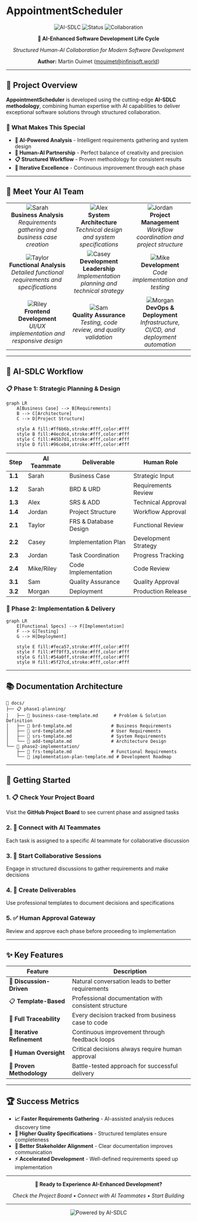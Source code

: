 # AppointmentScheduler

<div align="center">

![AI-SDLC](https://img.shields.io/badge/Methodology-AI--SDLC-blue?style=for-the-badge)
![Status](https://img.shields.io/badge/Status-Active-green?style=for-the-badge)
![Collaboration](https://img.shields.io/badge/Type-Human--AI-purple?style=for-the-badge)

**🤖 AI-Enhanced Software Development Life Cycle**

*Structured Human-AI Collaboration for Modern Software Development*

**Author:** Martin Ouimet (mouimet@infinisoft.world)

</div>

---

## 🌟 Project Overview

**AppointmentScheduler** is developed using the cutting-edge **AI-SDLC methodology**, combining human expertise with AI capabilities to deliver exceptional software solutions through structured collaboration.

### 🎯 What Makes This Special

- **🧠 AI-Powered Analysis** - Intelligent requirements gathering and system design
- **👥 Human-AI Partnership** - Perfect balance of creativity and precision
- **📋 Structured Workflow** - Proven methodology for consistent results
- **🔄 Iterative Excellence** - Continuous improvement through each phase

---

## 🤖 Meet Your AI Team

<table>
<tr>
<td align="center">
<img src="https://img.shields.io/badge/Sarah-Business%20Analyst-ff6b6b?style=for-the-badge&logo=user" alt="Sarah"/>
<br><strong>Business Analysis</strong>
<br><em>Requirements gathering and business case creation</em>
</td>
<td align="center">
<img src="https://img.shields.io/badge/Alex-Architect-4ecdc4?style=for-the-badge&logo=code" alt="Alex"/>
<br><strong>System Architecture</strong>
<br><em>Technical design and system specifications</em>
</td>
<td align="center">
<img src="https://img.shields.io/badge/Jordan-Project%20Manager-45b7d1?style=for-the-badge&logo=project-diagram" alt="Jordan"/>
<br><strong>Project Management</strong>
<br><em>Workflow coordination and project structure</em>
</td>
</tr>
<tr>
<td align="center">
<img src="https://img.shields.io/badge/Taylor-Functional%20Analyst-96ceb4?style=for-the-badge&logo=search" alt="Taylor"/>
<br><strong>Functional Analysis</strong>
<br><em>Detailed functional requirements and specifications</em>
</td>
<td align="center">
<img src="https://img.shields.io/badge/Casey-Lead%20Developer-feca57?style=for-the-badge&logo=terminal" alt="Casey"/>
<br><strong>Development Leadership</strong>
<br><em>Implementation planning and technical strategy</em>
</td>
<td align="center">
<img src="https://img.shields.io/badge/Mike-Developer-ff9ff3?style=for-the-badge&logo=code" alt="Mike"/>
<br><strong>Development</strong>
<br><em>Code implementation and testing</em>
</td>
</tr>
<tr>
<td align="center">
<img src="https://img.shields.io/badge/Riley-Frontend%20Developer-54a0ff?style=for-the-badge&logo=html5" alt="Riley"/>
<br><strong>Frontend Development</strong>
<br><em>UI/UX implementation and responsive design</em>
</td>
<td align="center">
<img src="https://img.shields.io/badge/Sam-QA%20Engineer-5f27cd?style=for-the-badge&logo=check" alt="Sam"/>
<br><strong>Quality Assurance</strong>
<br><em>Testing, code review, and quality validation</em>
</td>
<td align="center">
<img src="https://img.shields.io/badge/Morgan-DevOps%20Engineer-2d3436?style=for-the-badge&logo=server" alt="Morgan"/>
<br><strong>DevOps & Deployment</strong>
<br><em>Infrastructure, CI/CD, and deployment automation</em>
</td>
</tr>
</table>

---

## 🚀 AI-SDLC Workflow

### 📋 Phase 1: Strategic Planning & Design

```mermaid
graph LR
    A[Business Case] --> B[Requirements]
    B --> C[Architecture]
    C --> D[Project Structure]
    
    style A fill:#ff6b6b,stroke:#fff,color:#fff
    style B fill:#4ecdc4,stroke:#fff,color:#fff
    style C fill:#45b7d1,stroke:#fff,color:#fff
    style D fill:#96ceb4,stroke:#fff,color:#fff
```

| Step | AI Teammate | Deliverable | Human Role |
|------|-------------|-------------|------------|
| **1.1** | Sarah | Business Case | Strategic Input |
| **1.2** | Sarah | BRD & URD | Requirements Review |
| **1.3** | Alex | SRS & ADD | Technical Approval |
| **1.4** | Jordan | Project Structure | Workflow Approval |
| **2.1** | Taylor | FRS & Database Design | Functional Review |
| **2.2** | Casey | Implementation Plan | Development Strategy |
| **2.3** | Jordan | Task Coordination | Progress Tracking |
| **2.4** | Mike/Riley | Code Implementation | Code Review |
| **3.1** | Sam | Quality Assurance | Quality Approval |
| **3.2** | Morgan | Deployment | Production Release |

### 🔧 Phase 2: Implementation & Delivery

```mermaid
graph LR
    E[Functional Specs] --> F[Implementation]
    F --> G[Testing]
    G --> H[Deployment]
    
    style E fill:#feca57,stroke:#fff,color:#fff
    style F fill:#ff9ff3,stroke:#fff,color:#fff
    style G fill:#54a0ff,stroke:#fff,color:#fff
    style H fill:#5f27cd,stroke:#fff,color:#fff
```

---

## 📚 Documentation Architecture

```
📁 docs/
├── 📋 phase1-planning/
│   ├── 📄 business-case-template.md      # Problem & Solution Definition
│   ├── 📄 brd-template.md               # Business Requirements
│   ├── 📄 urd-template.md               # User Requirements  
│   ├── 📄 srs-template.md               # System Requirements
│   └── 📄 add-template.md               # Architecture Design
└── 🔧 phase2-implementation/
    ├── 📄 frs-template.md               # Functional Requirements
    └── 📄 implementation-plan-template.md # Development Roadmap
```

---

## 🎯 Getting Started

### 1. 📋 Check Your Project Board
Visit the **GitHub Project Board** to see current phase and assigned tasks

### 2. 🤖 Connect with AI Teammates  
Each task is assigned to a specific AI teammate for collaborative discussion

### 3. 💬 Start Collaborative Sessions
Engage in structured discussions to gather requirements and make decisions

### 4. 📝 Create Deliverables
Use professional templates to document decisions and specifications

### 5. ✅ Human Approval Gateway
Review and approve each phase before proceeding to implementation

---

## ✨ Key Features

<div align="center">

| Feature | Description |
|---------|-------------|
| 🎯 **Discussion-Driven** | Natural conversation leads to better requirements |
| 📋 **Template-Based** | Professional documentation with consistent structure |
| 🔗 **Full Traceability** | Every decision tracked from business case to code |
| 🔄 **Iterative Refinement** | Continuous improvement through feedback loops |
| 👥 **Human Oversight** | Critical decisions always require human approval |
| 🚀 **Proven Methodology** | Battle-tested approach for successful delivery |

</div>

---

## 🏆 Success Metrics

- **📈 Faster Requirements Gathering** - AI-assisted analysis reduces discovery time
- **🎯 Higher Quality Specifications** - Structured templates ensure completeness  
- **🔄 Better Stakeholder Alignment** - Clear documentation improves communication
- **⚡ Accelerated Development** - Well-defined requirements speed up implementation

---

<div align="center">

**🚀 Ready to Experience AI-Enhanced Development?**

*Check the Project Board • Connect with AI Teammates • Start Building*

---

![Powered by AI-SDLC](https://img.shields.io/badge/Powered%20by-AI--SDLC%20Methodology-blue?style=for-the-badge)

</div>